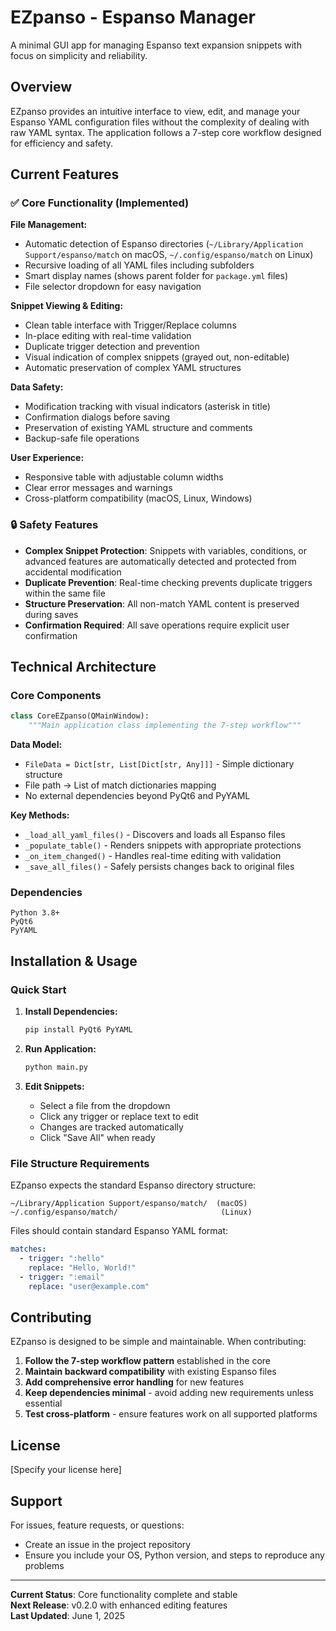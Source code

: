 # EZpanso - Espanso Manager

A minimal GUI app for managing Espanso text expansion snippets with focus on simplicity and reliability.

## Overview

EZpanso provides an intuitive interface to view, edit, and manage your Espanso YAML configuration files without the complexity of dealing with raw YAML syntax. The application follows a 7-step core workflow designed for efficiency and safety.

## Current Features

### ✅ Core Functionality (Implemented)

**File Management:**

- Automatic detection of Espanso directories (`~/Library/Application Support/espanso/match` on macOS, `~/.config/espanso/match` on Linux)
- Recursive loading of all YAML files including subfolders
- Smart display names (shows parent folder for `package.yml` files)
- File selector dropdown for easy navigation

**Snippet Viewing & Editing:**

- Clean table interface with Trigger/Replace columns
- In-place editing with real-time validation
- Duplicate trigger detection and prevention
- Visual indication of complex snippets (grayed out, non-editable)
- Automatic preservation of complex YAML structures

**Data Safety:**

- Modification tracking with visual indicators (asterisk in title)
- Confirmation dialogs before saving
- Preservation of existing YAML structure and comments
- Backup-safe file operations

**User Experience:**

- Responsive table with adjustable column widths
- Clear error messages and warnings
- Cross-platform compatibility (macOS, Linux, Windows)

### 🔒 Safety Features

- **Complex Snippet Protection**: Snippets with variables, conditions, or advanced features are automatically detected and protected from accidental modification
- **Duplicate Prevention**: Real-time checking prevents duplicate triggers within the same file
- **Structure Preservation**: All non-match YAML content is preserved during saves
- **Confirmation Required**: All save operations require explicit user confirmation

## Technical Architecture

### Core Components

```python
class CoreEZpanso(QMainWindow):
    """Main application class implementing the 7-step workflow"""
```

**Data Model:**

- `FileData = Dict[str, List[Dict[str, Any]]]` - Simple dictionary structure
- File path → List of match dictionaries mapping
- No external dependencies beyond PyQt6 and PyYAML

**Key Methods:**

- `_load_all_yaml_files()` - Discovers and loads all Espanso files
- `_populate_table()` - Renders snippets with appropriate protections
- `_on_item_changed()` - Handles real-time editing with validation
- `_save_all_files()` - Safely persists changes back to original files

### Dependencies

```
Python 3.8+
PyQt6
PyYAML
```

## Installation & Usage

### Quick Start

1. **Install Dependencies:**

   ```bash
   pip install PyQt6 PyYAML
   ```

2. **Run Application:**

   ```bash
   python main.py
   ```

3. **Edit Snippets:**
   - Select a file from the dropdown
   - Click any trigger or replace text to edit
   - Changes are tracked automatically
   - Click "Save All" when ready

### File Structure Requirements

EZpanso expects the standard Espanso directory structure:

```
~/Library/Application Support/espanso/match/  (macOS)
~/.config/espanso/match/                       (Linux)
```

Files should contain standard Espanso YAML format:

```yaml
matches:
  - trigger: ":hello"
    replace: "Hello, World!"
  - trigger: ":email"
    replace: "user@example.com"
```

## Contributing

EZpanso is designed to be simple and maintainable. When contributing:

1. **Follow the 7-step workflow pattern** established in the core
2. **Maintain backward compatibility** with existing Espanso files
3. **Add comprehensive error handling** for new features
4. **Keep dependencies minimal** - avoid adding new requirements unless essential
5. **Test cross-platform** - ensure features work on all supported platforms

## License

[Specify your license here]

## Support

For issues, feature requests, or questions:

- Create an issue in the project repository
- Ensure you include your OS, Python version, and steps to reproduce any problems

---

**Current Status**: Core functionality complete and stable  
**Next Release**: v0.2.0 with enhanced editing features  
**Last Updated**: June 1, 2025
